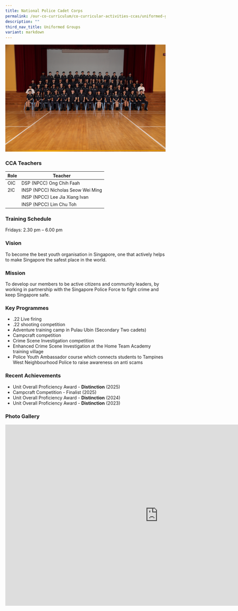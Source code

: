 ```yaml
---
title: National Police Cadet Corps
permalink: /our-co-curriculum/co-curricular-activities-ccas/uniformed-groups/national-police-cadet-corps/
description: ""
third_nav_title: Uniformed Groups
variant: markdown
---
```

![](/images/National_Police_Cadet_Corps.jpg)

### CCA Teachers

| Role | Teacher | 
| -------- | -------- | 
| OIC    | DSP (NPCC) Ong Chih Faah     | 
| 2IC     | INSP (NPCC) Nicholas Seow Wei Ming    |
|       | INSP (NPCC) Lee Jia Xiang Ivan   |
|       | INSP (NPCC) Lim Chu Toh
 

### Training Schedule
Fridays: 2.30 pm – 6.00 pm

### Vision
To become the best youth organisation in Singapore, one that actively helps to make Singapore the safest place in the world.

### Mission
To develop our members to be active citizens and community leaders, by working in partnership with the Singapore Police Force to fight crime and keep Singapore safe.

### Key Programmes
* .22 Live firing
* .22 shooting competition
* Adventure training camp in Pulau Ubin (Secondary Two cadets)
* Campcraft competition
* Crime Scene Investigation competition
* Enhanced Crime Scene Investigation at the Home Team Academy training village
* Police Youth Ambassador course which connects students to Tampines West Neighbourhood Police to raise awareness on anti scams

### Recent Achievements
*   Unit Overall Proficiency Award - **Distinction** (2025)
*   Campcraft Competition  - Finalist (2025)
*   Unit Overall Proficiency Award - **Distinction** (2024)
*   Unit Overall Proficiency Award - **Distinction** (2023)

### Photo Gallery

<iframe allowfullscreen="true" height="569" width="960" frameborder="0" src="https://docs.google.com/presentation/d/e/2PACX-1vSHpXUcc-E12et_OeRx_6V-JFPcHFsYVOTheMsbqq9ERuuuG3GwQhhEhwkh4JCbM-wv0ihJhgZQnQQC/pubembed?start=true&amp;loop=true&amp;delayms=3000"></iframe>